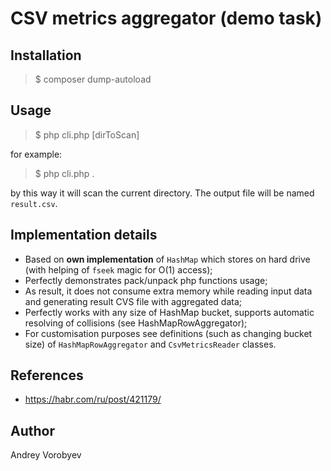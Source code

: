 # CSV metrics aggregator (demo task)

## Installation
> $ composer dump-autoload

## Usage
> $ php cli.php [dirToScan]

for example:
> $ php cli.php .

by this way it will scan the current directory. The output file will be named `result.csv`.

## Implementation details

- Based on **own implementation** of `HashMap` which stores on hard drive (with helping of `fseek` magic for O(1) access);
- Perfectly demonstrates pack/unpack php functions usage;
- As result, it does not consume extra memory while reading input data and generating result CVS file with aggregated data;
- Perfectly works with any size of HashMap bucket, supports automatic resolving of collisions (see HashMapRowAggregator);
- For customisation purposes see definitions (such as changing bucket size) of `HashMapRowAggregator` and `CsvMetricsReader` classes.

## References
* https://habr.com/ru/post/421179/

## Author
Andrey Vorobyev
